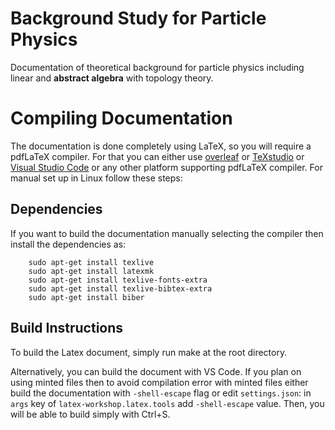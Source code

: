 # Background Study for Particle Physics
Documentation of theoretical background for particle physics including linear and **abstract algebra** with topology theory.

# Compiling Documentation
The documentation is done completely using LaTeX, so you will require a pdfLaTeX compiler. For that you can either use [overleaf](https://www.overleaf.com/) or [TeXstudio](https://www.texstudio.org/#download) or [Visual Studio Code](https://code.visualstudio.com/) or any other platform supporting pdfLaTeX compiler. For manual set up in Linux follow these steps:

## Dependencies
If you want to build the documentation manually selecting the compiler then install the dependencies as:
```
    sudo apt-get install texlive
    sudo apt-get install latexmk
    sudo apt-get install texlive-fonts-extra
    sudo apt-get install texlive-bibtex-extra
    sudo apt-get install biber
``` 

## Build Instructions
To build the Latex document, simply run make at the root directory.

Alternatively, you can build the document with VS Code. If you plan on using minted files then to avoid compilation error with minted files either build the documentation with `-shell-escape` flag or edit `settings.json`: in `args` key of `latex-workshop.latex.tools` add `-shell-escape` value. Then, you will be able to build simply with Ctrl+S.
